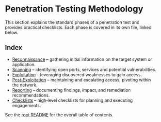# Penetration Testing Methodology

This section explains the standard phases of a penetration test and provides practical checklists.  Each phase is covered in its own file, linked below.

## Index

- [Reconnaissance](01_recon.md) – gathering initial information on the target system or application.  
- [Scanning](02_scanning.md) – identifying open ports, services and potential vulnerabilities.  
- [Exploitation](03_exploitation.md) – leveraging discovered weaknesses to gain access.  
- [Post‑Exploitation](04_post_exploitation.md) – maintaining and escalating access, pivoting within the network.  
- [Reporting](05_reporting_overview.md) – documenting findings, impact, and remediation recommendations.  
- [Checklists](90_checklists.md) – high‑level checklists for planning and executing engagements.

See the [root README](../../README.md) for the overall table of contents.
